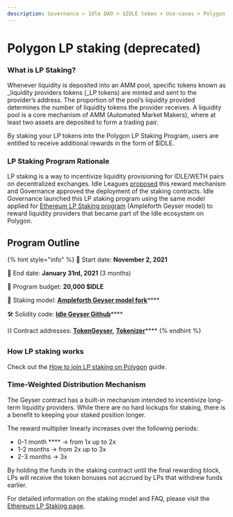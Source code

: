 ```yaml
---
description: Governance > Idle DAO > $IDLE token > Use-cases > Polygon LP staking
---
```


# Polygon LP staking (deprecated)

### **What is LP Staking?**

Whenever liquidity is deposited into an AMM pool, specific tokens known as _liquidity providers tokens (_LP tokens) are minted and sent to the provider’s address. The proportion of the pool’s liquidity provided determines the number of liquidity tokens the provider receives. A liquidity pool is a core mechanism of AMM (Automated Market Makers), where at least two assets are deposited to form a trading pair.&#x20;

By staking your LP tokens into the Polygon LP Staking Program, users are entitled to receive additional rewards in the form of $IDLE.

### **LP Staking Program Rationale**

LP staking is a way to incentivize liquidity provisioning for IDLE/WETH pairs on decentralized exchanges. Idle Leagues [proposed](https://gov.idle.finance/t/3-phase-proposal-to-foster-liquidity-provision-lp-staking-analysis/681) this reward mechanism and Governance approved the deployment of the staking contracts. Idle Governance launched this LP staking program using the same model applied for [Ethereum LP Staking program](sushiswap-lp-staking.md) (Ampleforth Geyser model) to reward liquidity providers that became part of the Idle ecosystem on Polygon.

## **Program Outline**

{% hint style="info" %}
📅 Start date: **November 2, 2021**

📅 End date: **January 31rd, 2021** (3 months)

💼 Program budget: **20,000 $IDLE**

🔀 Staking model: [**Ampleforth Geyser model fork**](https://www.ampleforth.org/dapps/)****

🛠 Solidity code: [**Idle Geyser Github**](https://github.com/Idle-Finance/idle-geyser)****

⛓ Contract addresses: [**TokenGeyser**](https://polygonscan.com/address/0x0ac74Fe6f3C9123254418EEfcE37E4f7271a2b72)**,** [**Tokenizer**](https://polygonscan.com/address/0x59CDF902b6A964CD5dB04d28f12b774bFB876Be9)****
{% endhint %}

### **How LP staking works**

Check out the [How to join LP staking on Polygon](../guides/idle-on-polygon/) guide.

### **Time-Weighted Distribution Mechanism**

The Geyser contract has a built-in mechanism intended to incentivize long-term liquidity providers. While there are no hard lockups for staking, there is a benefit to keeping your staked position longer.&#x20;

The reward multiplier linearly increases over the following periods:

* 0-1 month ****   -> from 1x up to 2x
* 1-2 months  -> from 2x up to 3x
* 2-3 months  -> 3x

By holding the funds in the staking contract until the final rewarding block, LPs will receive the token bonuses not accrued by LPs that withdrew funds earlier.

For detailed information on the staking model and FAQ, please visit the [Ethereum LP Staking page](sushiswap-lp-staking.md).
